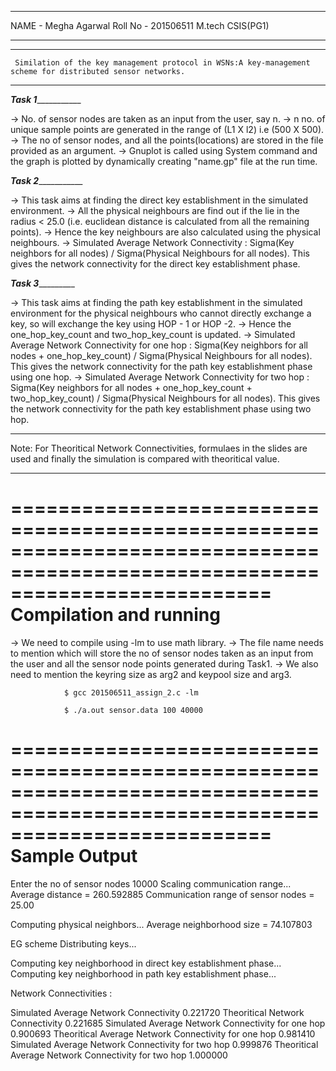****************************************************************************************************************************

NAME - Megha Agarwal
Roll No - 201506511
M.tech CSIS(PG1)
****************************************************************************************************************************

****************************************************************************************************************************
     Similation of the key management protocol in WSNs:A key-management scheme for distributed sensor networks.
____________________________________________________________________________________________________________________________

_____________________________________________________Task 1________________________________________________________________

-> No. of sensor nodes are taken as an input from the user, say n.
-> n no. of unique sample points are generated in the range of (L1 X l2) i.e (500 X 500).
-> The no of sensor nodes, and all the points(locations) are stored in the file provided as an argument.
-> Gnuplot is called using System command and the graph is plotted by dynamically creating "name.gp" file at the run time.

_____________________________________________________Task 2________________________________________________________________

-> This task aims at finding the direct key establishment in the simulated environment.
-> All the physical neighbours are find out if the lie in the radius < 25.0 (i.e. euclidean distance is calculated from all
the remaining points).
-> Hence the key neighbours are also calculated using the physical neighbours.
-> Simulated Average Network Connectivity : Sigma(Key neighbors for all nodes) / Sigma(Physical Neighbours for all nodes). This
gives the network connectivity for the direct key establishment phase.


_____________________________________________________Task 3______________________________________________________________

-> This task aims at finding the path key establishment in the simulated environment for the physical neighbours who cannot 
directly exchange a key, so will exchange the key using HOP - 1 or HOP -2.
-> Hence the one_hop_key_count and two_hop_key_count is updated.
-> Simulated Average Network Connectivity for one hop : Sigma(Key neighbors for all nodes + one_hop_key_count) / 
Sigma(Physical Neighbours for all nodes). This gives the network connectivity for the path key establishment phase using one hop.
-> Simulated Average Network Connectivity for two hop : Sigma(Key neighbors for all nodes + one_hop_key_count + two_hop_key_count)
/ Sigma(Physical Neighbours for all nodes). This gives the network connectivity for the path key establishment phase using two hop.

____________________________________________________________________________________________________________________________
Note: For Theoritical Network Connectivities, formulaes in the slides are used and finally the simulation is compared with 
theoritical value.
____________________________________________________________________________________________________________________________

==============================================================================================================================
 						Compilation and running 
==============================================================================================================================
-> We need to compile using -lm to use math library.
-> The file name needs to mention which will store the no of sensor nodes taken as an input from the user and all the sensor node
points generated during Task1.
-> We also need to mention the keyring size as arg2 and keypool size and arg3.

				$ gcc 201506511_assign_2.c -lm

				$ ./a.out sensor.data 100 40000


==============================================================================================================================
 						    Sample Output
==============================================================================================================================
Enter the no of sensor nodes
10000
Scaling communication range...
Average distance = 260.592885
Communication range of sensor nodes = 25.00

Computing physical neighbors...
Average neighborhood size = 74.107803

EG scheme
Distributing keys...

Computing key neighborhood in direct key establishment phase...
Computing key neighborhood in path key establishment phase...

Network Connectivities : 

Simulated Average Network Connectivity
0.221720
Theoritical Network Connectivity
0.221685
Simulated Average Network Connectivity for one hop
0.900693
Theoritical Average Network Connectivity for one hop
0.981410
Simulated Average Network Connectivity for two hop
0.999876
Theoritical Average Network Connectivity for two hop
1.000000


